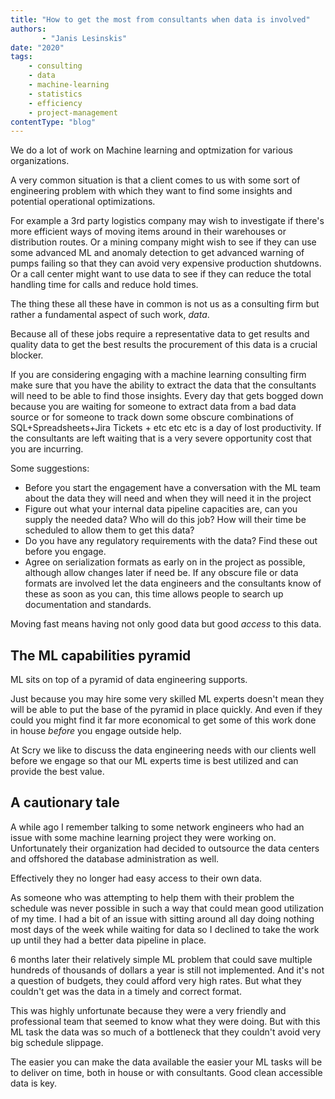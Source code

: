 ```yaml
---
title: "How to get the most from consultants when data is involved"
authors:
       - "Janis Lesinskis"
date: "2020"
tags:
    - consulting
    - data
    - machine-learning
    - statistics
    - efficiency
    - project-management
contentType: "blog"
---
```


We do a lot of work on Machine learning and optmization for various organizations.

A very common situation is that a client comes to us with some sort of engineering problem with which they want to find some insights and potential operational optimizations.

For example a 3rd party logistics company may wish to investigate if there's more efficient ways of moving items around in their warehouses or distribution routes. Or a mining company might wish to see if they can use some advanced ML and anomaly detection to get advanced warning of pumps failing so that they can avoid very expensive production shutdowns. Or a call center might want to use data to see if they can reduce the total handling time for calls and reduce hold times.

The thing these all these have in common is not us as a consulting firm but rather a fundamental aspect of such work, *data*.

Because all of these jobs require a representative data to get results and quality data to get the best results the procurement of this data is a crucial blocker.

If you are considering engaging with a machine learning consulting firm make sure that you have the ability to extract the data that the consultants will need to be able to find those insights. Every day that gets bogged down because you are waiting for someone to extract data from a bad data source or for someone to track down some obscure combinations of SQL+Spreadsheets+Jira Tickets + etc etc etc is a day of lost productivity. If the consultants are left waiting that is a very severe opportunity cost that you are incurring.


Some suggestions:

- Before you start the engagement have a conversation with the ML team about the data they will need and when they will need it in the project
- Figure out what your internal data pipeline capacities are, can you supply the needed data? Who will do this job? How will their time be scheduled to allow them to get this data?
- Do you have any regulatory requirements with the data? Find these out before you engage.
- Agree on serialization formats as early on in the project as possible, although allow changes later if need be. If any obscure file or data formats are involved let the data engineers and the consultants know of these as soon as you can, this time allows people to search up documentation and standards.

Moving fast means having not only good data but good *access* to this data.

## The ML capabilities pyramid

ML sits on top of a pyramid of data engineering supports.

Just because you may hire some very skilled ML experts doesn't mean they will be able to put the base of the pyramid in place quickly. And even if they could you might find it far more economical to get some of this work done in house *before* you engage outside help.

At Scry we like to discuss the data engineering needs with our clients well before we engage so that our ML experts time is best utilized and can provide the best value.

## A cautionary tale

A while ago I remember talking to some network engineers who had an issue with some machine learning project they were working on. Unfortunately their organization had decided to outsource the data centers and offshored the database administration as well.

Effectively they no longer had easy access to their own data.

As someone who was attempting to help them with their problem the schedule was never possible in such a way that could mean good utilization of my time. I had a bit of an issue with sitting around all day doing nothing most days of the week while waiting for data so I declined to take the work up until they had a better data pipeline in place.

6 months later their relatively simple ML problem that could save multiple hundreds of thousands of dollars a year is still not implemented. And it's not a question of budgets, they could afford very high rates. But what they couldn't get was the data in a timely and correct format.

This was highly unfortunate because they were a very friendly and professional team that seemed to know what they were doing. But with this ML task the data was so much of a bottleneck that they couldn't avoid very big schedule slippage.

The easier you can make the data available the easier your ML tasks will be to deliver on time, both in house or with consultants. Good clean accessible data is key.
